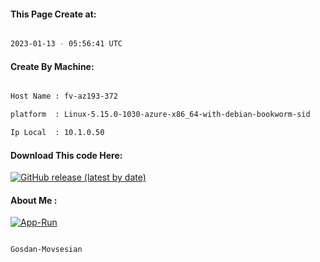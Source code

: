 
   
#### This Page Create at:

```bash

2023-01-13 - 05:56:41 UTC

```

#### Create By Machine:

```bash

Host Name : fv-az193-372

platform  : Linux-5.15.0-1030-azure-x86_64-with-debian-bookworm-sid

Ip Local  : 10.1.0.50

```
#### Download This code Here:

[![GitHub release (latest by date)](https://img.shields.io/github/v/release/Gosdan-Movsesian/Gosdan?style=for-the-badge&label=Download)](https://github.com/Gosdan-Movsesian/Gosdan/releases) 

</p> 

#### About Me :

[![App-Run](https://github.com/Gosdan-Movsesian/Gosdan/actions/workflows/App-Run.yml/badge.svg)](https://github.com/Gosdan-Movsesian/Gosdan/actions/workflows/App-Run.yml)

```bash

Gosdan-Movsesian

```

